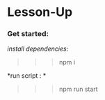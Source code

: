 # Lesson-Up


### Get started: 
*install dependencies:*
>>> npm i

*run script : *
>>> npm run start
